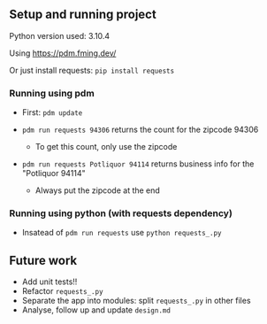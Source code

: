 ## Setup and running project

Python version used: 3.10.4

Using https://pdm.fming.dev/

Or just install requests: `pip install requests`

### Running using pdm

* First: `pdm update`

* `pdm run requests 94306` returns the count for the zipcode 94306
  * To get this count, only use the zipcode

* `pdm run requests Potliquor 94114` returns business info for the "Potliquor 94114"
  * Always put the zipcode at the end

### Running using python (with requests dependency)

* Insatead of `pdm run requests` use `python requests_.py`

## Future work

* Add unit tests!!
* Refactor `requests_.py`
* Separate the app into modules: split `requests_.py` in other files
* Analyse, follow up and update `design.md`
